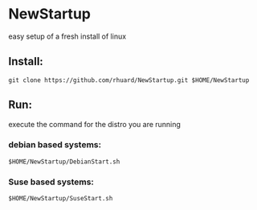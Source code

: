 # NewStartup

easy setup of a fresh install of linux

## Install:
`git clone https://github.com/rhuard/NewStartup.git $HOME/NewStartup`

## Run:
execute the command for the distro you are running
### debian based systems:
`$HOME/NewStartup/DebianStart.sh`

### Suse based systems:
`$HOME/NewStartup/SuseStart.sh`
